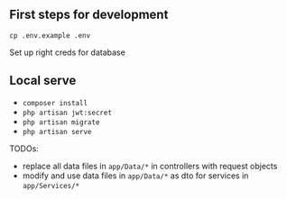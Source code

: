 ## First steps for development

`cp .env.example .env`

Set up right creds for database

## Local serve

- `composer install`
- `php artisan jwt:secret`
- `php artisan migrate`
- `php artisan serve`

TODOs:

- replace all data files in `app/Data/*` in controllers with request objects
- modify and use data files in `app/Data/*` as dto for services in `app/Services/*`
